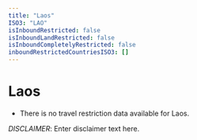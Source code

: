 ```yaml
---
title: "Laos"
ISO3: "LAO"
isInboundRestricted: false
isInboundLandRestricted: false
isInboundCompletelyRestricted: false
inboundRestrictedCountriesISO3: []
---
```


# Laos

* There is no travel restriction data available for Laos.

*DISCLAIMER*: Enter disclaimer text here.
